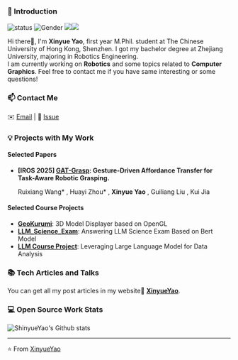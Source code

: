 ### 👋 Introduction

![status](https://img.shields.io/badge/status-up-brightgreen) ![Gender](https://img.shields.io/badge/gender-%F0%9F%A4%B5-lightgrey)   ![](https://visitor-badge.glitch.me/badge?page_id=github.com/lizheming)![](https://visitor-badge.laobi.icu/badge?page_id=shinyueyao)

Hi there👋, I'm **Xinyue Yao**, first year M.Phil. student at The Chinese University of Hong Kong, Shenzhen. I got my bachelor degree at Zhejiang University, majoring in Robotics Engineering.  
I am currently working on **Robotics** and some topics related to **Computer Graphics**. Feel free to contact me if you have same interesting or some questions!

### 📫 Contact Me

 ✉️ [Email](mailto:xinyue_yao@outlook.com) | 💬 [Issue](https://github.com/ShinyueYao/ShinyueYao/issues/me) 

### 💡 Projects with My Work
#### Selected Papers

- **[IROS 2025] [**GAT-Grasp**](https://arxiv.org/pdf/2503.06227): Gesture-Driven Affordance Transfer for Task-Aware Robotic Grasping.**   

  Ruixiang Wang*
, Huayi Zhou*
, **Xinyue Yao**
, Guiliang Liu
, Kui Jia

#### Selected Course Projects
- [**GeoKurumi**](https://github.com/ShinyueYao/GeoKurumi): 3D Model Displayer based on OpenGL
- [**LLM_Science_Exam**](https://github.com/llybyw/LLM-Science-Exam): Answering LLM Science Exam Based on Bert Model
- [**LLM Course Project**](https://github.com/ShinyueYao/ZJU_LLM_Project): Leveraging Large Language Model for Data Analysis
### 📚 Tech Articles and Talks 

You can get all my post articles in my website📝 [**XinyueYao**](https://shinyueyao.github.io/). 
 
### 💻 Open Source Work Stats


![ShinyueYao's Github stats](https://github-readme-stats.vercel.app/api?username=ShinyueYao&show_icons=true)



---
⭐️ From [XinyueYao](https://github.com/ShinyueYao)

<!---
ShinyueYao/ShinyueYao is a ✨ special ✨ repository because its `README.md` (this file) appears on your GitHub profile.
You can click the Preview link to take a look at your changes.
--->
